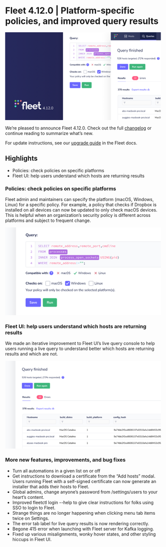 # Fleet 4.12.0 | Platform-specific policies, and improved query results

![Fleet 4.12.0](../website/assets/images/articles/fleet-4.12.0-cover-700x393@2x.png)

We’re pleased to announce Fleet 4.12.0. Check out the full [changelog](https://github.com/fleetdm/fleet/releases/tag/fleet-v4.12.0) or continue reading to summarize what’s new.

For update instructions, see our [upgrade guide](https://fleetdm.com/docs/deploying/upgrading-fleet) in the Fleet docs.

## Highlights

- Policies: check policies on specific platforms
- Fleet UI: help users understand which hosts are returning results

### Policies: check policies on specific platforms

Fleet admin and maintainers can specify the platform (macOS, Windows, Linux) for a specific policy. For example, a policy that checks if Dropbox is installed on all devices can now be updated to only check macOS devices. This is helpful when an organization’s security policy is different across platforms and subject to frequent change.

![Check policies on specific platforms](../website/assets/images/articles/fleet-4.12.0-1-700x393@2x.png)

### Fleet UI: help users understand which hosts are returning results

We made an iterative improvement to Fleet UI’s live query console to help users running a live query to understand better which hosts are returning results and which are not.

![Improved live query console](../website/assets/images/articles/fleet-4.12.0-2-700x393@2x.png)

### More new features, improvements, and bug fixes

- Turn all automations in a given list on or off
- Get instructions to download a certificate from the “Add hosts” modal. Users running Fleet with a self-signed certificate can now generate an installer that adds their hosts to Fleet.
- Global admins, change anyone’s password from /settings/users to your heart’s content.
- Improved fleetctl login --help to give clear instructions for folks using SSO to login to Fleet.
- Strange things are no longer happening when clicking menu tab items twice on Settings.
- The error tab label for live query results is now rendering correctly.
- Begone 415 error when launching with Fleet server for Kafka logging.
- Fixed up various misalignments, wonky hover states, and other styling hiccups in Fleet UI.

<meta name="category" value="releases">
<meta name="authorFullName" value="Fleet">
<meta name="authorGitHubUsername" value="fleetdm">
<meta name="publishedOn" value="2022-03-25">
<meta name="articleTitle" value="Fleet 4.12.0 | Platform-specific policies, and improved query results">
<meta name="articleImageUrl" value="../website/assets/images/articles/fleet-4.12.0-cover-700x393@2x.png">